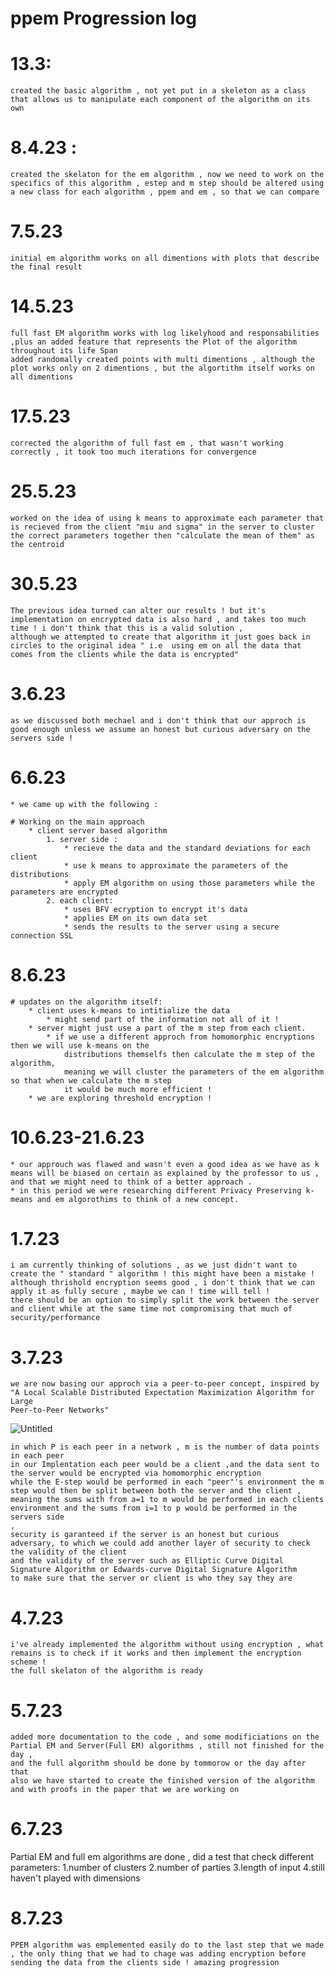 # ppem Progression log
# 13.3:
    created the basic algorithm , not yet put in a skeleton as a class that allows us to manipulate each component of the algorithm on its own
# 8.4.23 :
    created the skelaton for the em algorithm , now we need to work on the specifics of this algorithm , estep and m step should be altered using a new class for each algorithm , ppem and em , so that we can compare
 
# 7.5.23
    initial em algorithm works on all dimentions with plots that describe the final result
# 14.5.23
    full fast EM algorithm works with log likelyhood and responsabilities ,plus an added feature that represents the Plot of the algorithm throughout its life Span 
    added randomally created points with multi dimentions , although the plot works only on 2 dimentions , but the algortithm itself works on all dimentions 

# 17.5.23
    corrected the algorithm of full fast em , that wasn't working correctly , it took too much iterations for convergence 
# 25.5.23 
    worked on the idea of using k means to approximate each parameter that is recieved from the client "miu and sigma" in the server to cluster the correct parameters together then "calculate the mean of them" as the centroid 
# 30.5.23 
    The previous idea turned can alter our results ! but it's implementation on encrypted data is also hard , and takes too much time ! i don't think that this is a valid solution , 
    although we attempted to create that algorithm it just goes back in circles to the original idea " i.e  using em on all the data that comes from the clients while the data is encrypted"
# 3.6.23 
    as we discussed both mechael and i don't think that our approch is good enough unless we assume an honest but curious adversary on the servers side !
# 6.6.23 
    * we came up with the following :

    # Working on the main approach
        * client server based algorithm
            1. server side :
                * recieve the data and the standard deviations for each client 
                * use k means to approximate the parameters of the distributions 
                * apply EM algorithm on using those parameters while the parameters are encrypted
            2. each client:
                * uses BFV ecryption to encrypt it's data 
                * applies EM on its own data set 
                * sends the results to the server using a secure connection SSL 
# 8.6.23
    # updates on the algorithm itself:
        * client uses k-means to intitialize the data 
            * might send part of the information not all of it ! 
        * server might just use a part of the m step from each client.
            * if we use a different approch from homomorphic encryptions then we will use k-means on the 
                distributions themselfs then calculate the m step of the algorithm,
                meaning we will cluster the parameters of the em algorithm so that when we calculate the m step 
                it would be much more efficient ! 
        * we are exploring threshold encryption !

# 10.6.23-21.6.23
    * our approuch was flawed and wasn't even a good idea as we have as k means will be biased on certain as explained by the professor to us , and that we might need to think of a better approach .
    * in this period we were researching different Privacy Preserving k-means and em algorothims to think of a new concept.
# 1.7.23
    i am currently thinking of solutions , as we just didn't want to create the " standard " algorithm ! this might have been a mistake ! 
    although thrishold encryption seems good , i don't think that we can apply it as fully secure , maybe we can ! time will tell ! 
    there should be an option to simply split the work between the server and client while at the same time not compromising that much of security/performance 

# 3.7.23 
    we are now basing our approch via a peer-to-peer concept, inspired by "A Local Scalable Distributed Expectation Maximization Algorithm for Large
    Peer-to-Peer Networks"
    
![Untitled](https://github.com/AbednAboH/ppemAlgorithmPrototype/assets/92520508/6f4608aa-bd05-4d05-83d4-69a8067f68ef)

    in which P is each peer in a network , m is the number of data points in each peer 
    in our Implentation each peer would be a client ,and the data sent to the server would be encrypted via homomorphic encryption  
    while the E-step would be performed in each "peer"'s environment the m step would then be split between both the server and the client , 
    meaning the sums with from a=1 to m would be performed in each clients environment and the sums from i=1 to p would be performed in the servers side 
    ,
    security is garanteed if the server is an honest but curious adversary, to which we could add another layer of security to check the validity of the client 
    and the validity of the server such as Elliptic Curve Digital Signature Algorithm or Edwards-curve Digital Signature Algorithm
    to make sure that the server or client is who they say they are 
# 4.7.23 
    i've already implemented the algorithm without using encryption , what remains is to check if it works and then implement the encryption scheme ! 
    the full skelaton of the algorithm is ready 
# 5.7.23 
    added more documentation to the code , and some modificiations on the Partial EM and Server(Full EM) algorithms , still not finished for the day ,
    and the full algorithm should be done by tommorow or the day after that 
    also we have started to create the finished version of the algorithm and with proofs in the paper that we are working on 

# 6.7.23 
   Partial EM and full em algorithms are done , did a test that check different parameters:
        1.number of clusters 
        2.number of parties 
        3.length of input 
        4.still haven't played with dimensions
# 8.7.23 
    PPEM algorithm was emplemented easily do to the last step that we made , the only thing that we had to chage was adding encryption before sending the data from the clients side ! amazing progression